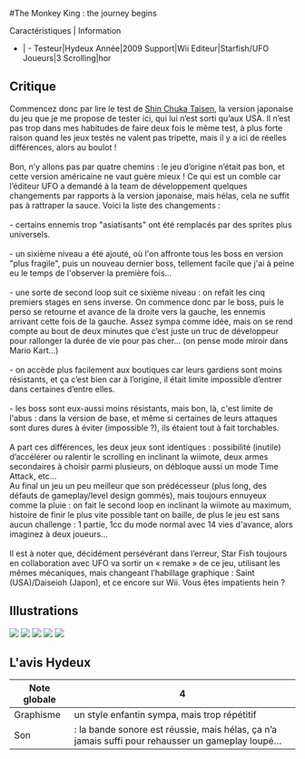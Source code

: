 #The Monkey King : the journey begins 

Caractéristiques | Information
- | -
Testeur|Hydeux
Année|2009
Support|Wii
Editeur|Starfish/UFO
Joueurs|3
Scrolling|hor

## Critique
Commencez donc par lire le test de <a href="index.php?page=fiche&id=1282"> Shin Chuka Taisen</a>, la version japonaise du jeu que je me propose de tester ici, qui lui n’est sorti qu’aux USA. Il n’est pas trop dans mes habitudes de faire deux fois le même test, à plus forte raison quand les jeux testés ne valent pas tripette, mais il y a ici de réelles différences, alors au boulot !<br/><br/>Bon, n’y allons pas par quatre chemins : le jeu d’origine n’était pas bon, et cette version américaine ne vaut guère mieux ! Ce qui est un comble car l’éditeur UFO a demandé à la team de développement quelques changements par rapports à la version japonaise, mais hélas, cela ne suffit pas à rattraper la sauce. Voici la liste des changements :<br/><br/>- certains ennemis trop "asiatisants" ont été remplacés par des sprites plus universels.<br/><br/>- un sixième niveau a été ajouté, où l'on affronte tous les boss en version "plus fragile", puis un nouveau dernier boss, tellement facile que j'ai à peine eu le temps de l'observer la première fois...<br/><br/>- une sorte de second loop suit ce sixième niveau : on refait les cinq premiers stages en sens inverse. On commence donc par le boss, puis le perso se retourne et avance de la droite vers la gauche, les ennemis arrivant cette fois de la gauche. Assez sympa comme idée, mais on se rend compte au bout de deux minutes que c’est juste un truc de développeur pour rallonger la durée de vie pour pas cher… (on pense mode miroir dans Mario Kart…)<br/><br/>- on accède plus facilement aux boutiques car leurs gardiens sont moins résistants, et ça c’est bien car à l’origine, il était limite impossible d’entrer dans certaines d’entre elles.<br/><br/>- les boss sont eux-aussi moins résistants, mais bon, là, c'est limite de l'abus : dans la version de base, et même si certaines de leurs attaques sont dures dures à éviter (impossible ?), ils étaient tout à fait torchables.<br/><br/>A part ces différences, les deux jeux sont identiques : possibilité (inutile) d’accélérer ou ralentir le scrolling en inclinant la wiimote, deux armes secondaires à choisir parmi plusieurs, on débloque aussi un mode Time Attack, etc…<br/>Au final un jeu un peu meilleur que son prédécesseur (plus long, des défauts de gameplay/level design gommés), mais toujours ennuyeux comme la pluie : on fait le second loop en inclinant la wiimote au maximum, histoire de finir le plus vite possible tant on baille, de plus le jeu est sans aucun challenge : 1 partie, 1cc du mode normal avec 14 vies d'avance, alors imaginez à deux joueurs...<br/><br/>Il est à noter que, décidément persévérant dans l’erreur, Star Fish toujours en collaboration avec UFO va sortir un « remake » de ce jeu, utilisant les mêmes mécaniques, mais changeant l’habillage graphique : Saint (USA)/Daiseioh (Japon), et ce encore sur Wii. Vous êtes impatients hein ? 

## Illustrations
![](http://www.shmup.com/images/thumbs/img_fiche_1_1290.jpg)
![](http://www.shmup.com/images/thumbs/img_fiche_2_1290.jpg)
![](http://www.shmup.com/images/thumbs/img_fiche_3_1290.jpg)
![](http://www.shmup.com/images/thumbs/img_fiche_4_1290.jpg)
![](http://www.shmup.com/images/thumbs/img_fiche_5_1290.jpg)

## L'avis Hydeux
Note globale|4
-|-
Graphisme|un style enfantin sympa, mais trop répétitif 
Son|: la bande sonore est réussie, mais hélas, ça n’a jamais suffi pour rehausser un gameplay loupé… 
